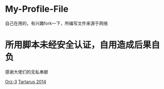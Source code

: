 # My-Profile-File
自己在用的，有兴趣fork一下，所编写文件来源于网络

# **所用脚本未经安全认证，自用造成后果自负** #
感谢大佬们的无私奉献

[Orz-3](https://github.com/Orz-3)
[Tartarus 2014](https://github.com/Tartarus2014)
